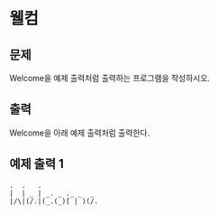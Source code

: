 # 웰컴


## 문제
Welcome을 예제 출력처럼 출력하는 프로그램을 작성하시오.

## 출력
Welcome을 아래 예제 출력처럼 출력한다.

## 예제 출력 1

```
.  .   .
|  | _ | _. _ ._ _  _
|/\|(/.|(_.(_)[ | )(/.
```

